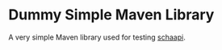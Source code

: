 # Dummy Simple Maven Library

A very simple Maven library used for testing [schaapi](https://github.com/cafejojo/schaapi).
